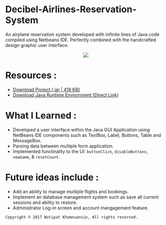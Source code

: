 # Decibel-Airlines-Reservation-System
An airplane reservation system developed with infinite lines of Java code compiled using Netbeans IDE. Perfectly combined with the handcrafted design graphic user interface. 

<p align="center">
  <img src="https://bellmcp.github.io/img/Projects_Decibel.jpg" />
</p>

# Resources :

* [Download Project (.jar | 418 KB)](https://bellmcp.github.io/work/DecibelAirlines.jar)
* [Download Java Runtime Environment (Direct Link)](https://www.java.com/en/download/)

# What I Learned :

* Developed a user interface within the Java GUI Application using NetBeans IDE components such as TextBox, Label, Buttons, Table and MessageBox.
* Parsing data between multiple form application. 
* Implemented functinality to the UI: `buttonClick`, `disableButtons`, `newGame`, & `resetCount`.

# Future ideas include :

* Add an ability to manage multiple flights and bookings.
* Implement an database management system such as save all current sessions and ability to restore.
* Administrator Log-in screen and account mangagement feature.

`Copyright © 2017 Wutipat Khamnuansin, All rights reserved.`
